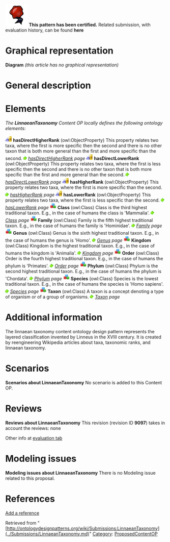 [![](../images/thumb/b/b5/Certified.png/70px-Certified.png)](../Image/Certified.png.md "Certified.png") __This pattern has been certified.__
Related submission, with evaluation history, can be found __here__





#  Graphical representation


__Diagram__
_(this article has no graphical representation)_



#  General description


  




#  Elements


_The __LinnaeanTaxonomy__ Content OP locally defines the following ontology elements:_



[![ObjectProperty](../images/thumb/c/c3/ObjectProperty.gif/20px-ObjectProperty.gif)](../Image/ObjectProperty.gif.md "ObjectProperty") __hasDirectHigherRank__ (owl:ObjectProperty) This property relates two taxa, where the first is more specific then the second and there is no other taxon that is both more general than the first and more specific than the second. 
 [![](../images/thumb/8/87/ArrowRight.gif/11px-ArrowRight.gif)](../Image/ArrowRight.gif.md "ArrowRight.gif") _[hasDirectHigherRank](../Submissions/LinnaeanTaxonomy/hasDirectHigherRank.md "Submissions:LinnaeanTaxonomy/hasDirectHigherRank") page_
[![ObjectProperty](../images/thumb/c/c3/ObjectProperty.gif/20px-ObjectProperty.gif)](../Image/ObjectProperty.gif.md "ObjectProperty") __hasDirectLowerRank__ (owl:ObjectProperty) This property relates two taxa, where the first is less specific then the second and there is no other taxon that is both more specific than the first and more general than the second. 
 [![](../images/thumb/8/87/ArrowRight.gif/11px-ArrowRight.gif)](../Image/ArrowRight.gif.md "ArrowRight.gif") _[hasDirectLowerRank](../Submissions/LinnaeanTaxonomy/hasDirectLowerRank.md "Submissions:LinnaeanTaxonomy/hasDirectLowerRank") page_
[![ObjectProperty](../images/thumb/c/c3/ObjectProperty.gif/20px-ObjectProperty.gif)](../Image/ObjectProperty.gif.md "ObjectProperty") __hasHigherRank__ (owl:ObjectProperty) This property relates two taxa, where the first is more specific than the second. 
 [![](../images/thumb/8/87/ArrowRight.gif/11px-ArrowRight.gif)](../Image/ArrowRight.gif.md "ArrowRight.gif") _[hasHigherRank](../Submissions/LinnaeanTaxonomy/hasHigherRank.md "Submissions:LinnaeanTaxonomy/hasHigherRank") page_
[![ObjectProperty](../images/thumb/c/c3/ObjectProperty.gif/20px-ObjectProperty.gif)](../Image/ObjectProperty.gif.md "ObjectProperty") __hasLowerRank__ (owl:ObjectProperty) This property relates two taxa, where the first is less specific than the second. 
 [![](../images/thumb/8/87/ArrowRight.gif/11px-ArrowRight.gif)](../Image/ArrowRight.gif.md "ArrowRight.gif") _[hasLowerRank](../Submissions/LinnaeanTaxonomy/hasLowerRank.md "Submissions:LinnaeanTaxonomy/hasLowerRank") page_
[![Class](../images/thumb/2/27/Class.gif/20px-Class.gif)](../Image/Class.gif.md "Class") __Class__ (owl:Class) Class is the third highest traditional taxon. E.g., in the case of humans the class is 'Mammalia'. 
 [![](../images/thumb/8/87/ArrowRight.gif/11px-ArrowRight.gif)](../Image/ArrowRight.gif.md "ArrowRight.gif") _[Class](../Submissions/LinnaeanTaxonomy/Class.md "Submissions:LinnaeanTaxonomy/Class") page_
[![Class](../images/thumb/2/27/Class.gif/20px-Class.gif)](../Image/Class.gif.md "Class") __Family__ (owl:Class) Family is the fifth highest traditional taxon. E.g., in the case of humans the family is 'Hominidae'. 
 [![](../images/thumb/8/87/ArrowRight.gif/11px-ArrowRight.gif)](../Image/ArrowRight.gif.md "ArrowRight.gif") _[Family](../Submissions/LinnaeanTaxonomy/Family.md "Submissions:LinnaeanTaxonomy/Family") page_
[![Class](../images/thumb/2/27/Class.gif/20px-Class.gif)](../Image/Class.gif.md "Class") __Genus__ (owl:Class) Genus is the sixth highest traditional taxon. E.g., in the case of humans the genus is 'Homo'. 
 [![](../images/thumb/8/87/ArrowRight.gif/11px-ArrowRight.gif)](../Image/ArrowRight.gif.md "ArrowRight.gif") _[Genus](../Submissions/LinnaeanTaxonomy/Genus.md "Submissions:LinnaeanTaxonomy/Genus") page_
[![Class](../images/thumb/2/27/Class.gif/20px-Class.gif)](../Image/Class.gif.md "Class") __Kingdom__ (owl:Class) Kingdom is the highest traditional taxon. E.g., in the case of humans the kingdom is 'Animalia'. 
 [![](../images/thumb/8/87/ArrowRight.gif/11px-ArrowRight.gif)](../Image/ArrowRight.gif.md "ArrowRight.gif") _[Kingdom](../Submissions/LinnaeanTaxonomy/Kingdom.md "Submissions:LinnaeanTaxonomy/Kingdom") page_
[![Class](../images/thumb/2/27/Class.gif/20px-Class.gif)](../Image/Class.gif.md "Class") __Order__ (owl:Class) Order is the fourth highest traditional taxon. E.g., in the case of humans the phylum is 'Primates'. 
 [![](../images/thumb/8/87/ArrowRight.gif/11px-ArrowRight.gif)](../Image/ArrowRight.gif.md "ArrowRight.gif") _[Order](../Submissions/LinnaeanTaxonomy/Order.md "Submissions:LinnaeanTaxonomy/Order") page_
[![Class](../images/thumb/2/27/Class.gif/20px-Class.gif)](../Image/Class.gif.md "Class") __Phylum__ (owl:Class) Phylum is the second highest traditional taxon. E.g., in the case of humans the phylum is 'Chordata'. 
 [![](../images/thumb/8/87/ArrowRight.gif/11px-ArrowRight.gif)](../Image/ArrowRight.gif.md "ArrowRight.gif") _[Phylum](../Submissions/LinnaeanTaxonomy/Phylum.md "Submissions:LinnaeanTaxonomy/Phylum") page_
[![Class](../images/thumb/2/27/Class.gif/20px-Class.gif)](../Image/Class.gif.md "Class") __Species__ (owl:Class) Species is the lowest traditional taxon. E.g., in the case of humans the species is 'Homo sapiens'. 
 [![](../images/thumb/8/87/ArrowRight.gif/11px-ArrowRight.gif)](../Image/ArrowRight.gif.md "ArrowRight.gif") _[Species](../Submissions/LinnaeanTaxonomy/Species.md "Submissions:LinnaeanTaxonomy/Species") page_
[![Class](../images/thumb/2/27/Class.gif/20px-Class.gif)](../Image/Class.gif.md "Class") __Taxon__ (owl:Class) A taxon is a concept denoting a type of organism or of a group of organisms. 
 [![](../images/thumb/8/87/ArrowRight.gif/11px-ArrowRight.gif)](../Image/ArrowRight.gif.md "ArrowRight.gif") _[Taxon](../Submissions/LinnaeanTaxonomy/Taxon.md "Submissions:LinnaeanTaxonomy/Taxon") page_
#  Additional information


The linnaean taxonomy content ontology design pattern represents the layered classification invented by Linneus in the XVIII century. It is created by reengineering Wikipedia articles about taxa, taxonomic ranks, and linnaean taxonomy.



#  Scenarios



__Scenarios about LinnaeanTaxonomy__
No scenario is added to this Content OP.




#  Reviews



__Reviews about LinnaeanTaxonomy__
This revision (revision ID __9097__) takes in account the reviews: none


Other info at [evaluation tab](http://ontologydesignpatterns.org/wiki/index.php?title=Submissions:LinnaeanTaxonomy&action=evaluation "http://ontologydesignpatterns.org/wiki/index.php?title=Submissions:LinnaeanTaxonomy&action=evaluation")




  




#  Modeling issues



__Modeling issues about LinnaeanTaxonomy__
There is no Modeling issue related to this proposal.




  




#  References


[Add a reference](index.php@title=Odp%253AAdd_reference&subject=../Submissions/LinnaeanTaxonomy.md "http://ontologydesignpatterns.org/wiki/index.php?title=Odp:Add_reference&subject=Submissions%3ALinnaeanTaxonomy")


  






Retrieved from "[http://ontologydesignpatterns.org/wiki/Submissions:LinnaeanTaxonomy](../Submissions/LinnaeanTaxonomy.md)"
 [Category](http://ontologydesignpatterns.org/wiki/Special:Categories "Special:Categories"): [ProposedContentOP](../Category/ProposedContentOP.md "Category:ProposedContentOP")